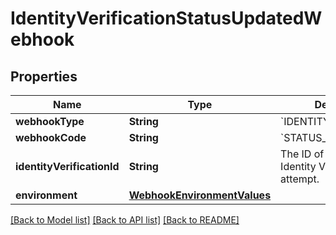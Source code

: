 # IdentityVerificationStatusUpdatedWebhook

## Properties
Name | Type | Description | Notes
------------ | ------------- | ------------- | -------------
**webhookType** | **String** | &#x60;IDENTITY_VERIFICATION&#x60; | 
**webhookCode** | **String** | &#x60;STATUS_UPDATED&#x60; | 
**identityVerificationId** | **String** | The ID of the associated Identity Verification attempt. | 
**environment** | [**WebhookEnvironmentValues**](WebhookEnvironmentValues.md) |  | 

[[Back to Model list]](../README.md#documentation-for-models) [[Back to API list]](../README.md#documentation-for-api-endpoints) [[Back to README]](../README.md)


